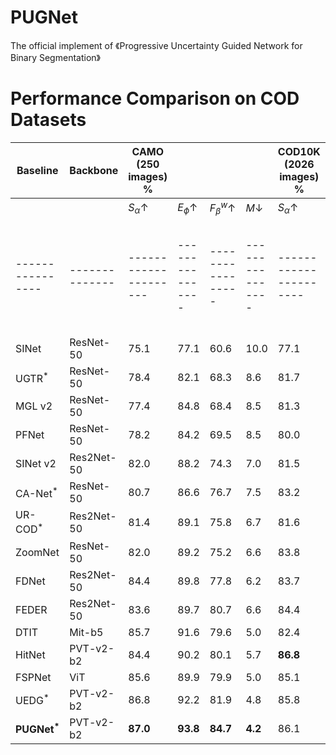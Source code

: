 # PUGNet
The official implement of 《Progressive Uncertainty Guided Network for Binary Segmentation》

# Performance Comparison on COD Datasets

| Baseline       | Backbone     | CAMO (250 images) % |                |                 |                | COD10K (2026 images) % |                 |                  |                 | NC4K (4121 images) % |                |                  |                  |
|----------------|--------------|---------------------|----------------|-----------------|----------------|----------------------|-----------------|------------------|-----------------|---------------------|----------------|------------------|------------------|
|                |              | $S_{\alpha}\uparrow$ | $E_{\phi}\uparrow$ | $F^w_{\beta}\uparrow$ | $M\downarrow$ | $S_{\alpha}\uparrow$ | $E_{\phi}\uparrow$ | $F^w_{\beta}\uparrow$ | $M\downarrow$ | $S_{\alpha}\uparrow$ | $E_{\phi}\uparrow$ | $F^w_{\beta}\uparrow$ | $M\downarrow$ |
|----------------|--------------|---------------------|----------------|-----------------|----------------|----------------------|-----------------|------------------|-----------------|---------------------|----------------|------------------|------------------|
| SINet          | ResNet-50    | 75.1                | 77.1           | 60.6            | 10.0           | 77.1                 | 80.6            | 55.1             | 5.1             | 80.8                | 87.1           | 73.8             | 5.8              |
| UGTR$^{*}$     | ResNet-50    | 78.4                | 82.1           | 68.3            | 8.6            | 81.7                 | 85.2            | 66.5             | 3.6             | 83.9                | 87.4           | 75.5             | 5.2              |
| MGL v2         | ResNet-50    | 77.4                | 84.8           | 68.4            | 8.5            | 81.3                 | 88.2            | 68.2             | 3.4             | 83.1                | 89.2           | 75.1             | 5.1              |
| PFNet          | ResNet-50    | 78.2                | 84.2           | 69.5            | 8.5            | 80.0                 | 87.7            | 66.0             | 4.0             | 82.9                | 88.6           | 74.7             | 5.3              |
| SINet v2       | Res2Net-50   | 82.0                | 88.2           | 74.3            | 7.0            | 81.5                 | 88.7            | 68.0             | 3.7             | 84.7                | 90.3           | 76.7             | 4.8              |
| CA-Net$^{*}$   | ResNet-50    | 80.7                | 86.6           | 76.7            | 7.5            | 83.2                 | 89.0            | 74.5             | 3.2             | 85.7                | 89.9           | 81.7             | 4.4              |
| UR-COD$^{*}$   | Res2Net-50   | 81.4                | 89.1           | 75.8            | 6.7            | 81.6                 | 90.3            | 70.8             | 3.3             | 84.4                | 91.0           | 78.7             | 4.5              |
| ZoomNet        | ResNet-50    | 82.0                | 89.2           | 75.2            | 6.6            | 83.8                 | 91.1            | 72.9             | 2.9             | 85.3                | 91.2           | 78.4             | 4.3              |
| FDNet          | Res2Net-50   | 84.4                | 89.8           | 77.8            | 6.2            | 83.7                 | 91.8            | 73.1             | 3.0             | -                   | -              | -                 | -                |
| FEDER          | Res2Net-50   | 83.6                | 89.7           | 80.7            | 6.6            | 84.4                 | 91.1            | 74.8             | 2.9             | 86.2                | 91.3           | 82.4             | 4.2              |
| DTIT           | Mit-b5       | 85.7                | 91.6           | 79.6            | 5.0            | 82.4                 | 89.6            | 69.5             | 3.4             | 86.3                | 91.7           | 79.2             | 4.1              |
| HitNet         | PVT-v2-b2    | 84.4                | 90.2           | 80.1            | 5.7            | **86.8**             | 93.2       | **79.8**         | **2.4**         | 87.0                | 92.1           | 82.5             | 3.9              |
| FSPNet         | ViT          | 85.6                | 89.9           | 79.9            | 5.0            | 85.1                 | 89.5            | 73.5             | 2.6             | **87.9**            | 91.5           | 81.6             | **3.5**          |
| UEDG$^{*}$     | PVT-v2-b2    | 86.8            | 92.2      | 81.9         | 4.8        | 85.8                 | 92.4            | 76.6             | 2.5             | **88.1**            | **92.8**       | **82.9**         | **3.5**          |
| **PUGNet$^{*}$** | PVT-v2-b2 | **87.0**            | **93.8**       | **84.7**         | **4.2**        | 86.1                 | **93.5**        | 79.2             | **
